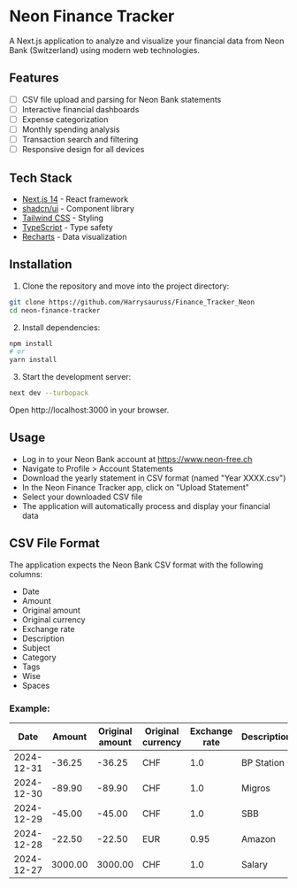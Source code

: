 # Neon Finance Tracker

A Next.js application to analyze and visualize your financial data from Neon Bank (Switzerland) using modern web technologies.

## Features

* [ ] CSV file upload and parsing for Neon Bank statements
* [ ] Interactive financial dashboards
* [ ] Expense categorization
* [ ] Monthly spending analysis
* [ ] Transaction search and filtering
* [ ] Responsive design for all devices

## Tech Stack

- [Next.js 14](https://nextjs.org/) - React framework
- [shadcn/ui](https://ui.shadcn.com/) - Component library
- [Tailwind CSS](https://tailwindcss.com/) - Styling
- [TypeScript](https://www.typescriptlang.org/) - Type safety
- [Recharts](https://recharts.org/) - Data visualization

## Installation

1. Clone the repository and move into the project directory:
```bash
git clone https://github.com/Harrysauruss/Finance_Tracker_Neon
cd neon-finance-tracker
```

2. Install dependencies:
```bash
npm install
# or
yarn install
```

3. Start the development server:
```bash
next dev --turbopack
```
Open http://localhost:3000 in your browser.

## Usage

- Log in to your Neon Bank account at https://www.neon-free.ch
- Navigate to Profile > Account Statements
- Download the yearly statement in CSV format (named "Year XXXX.csv")
- In the Neon Finance Tracker app, click on "Upload Statement"
- Select your downloaded CSV file
- The application will automatically process and display your financial data

## CSV File Format
The application expects the Neon Bank CSV format with the following columns:

- Date
- Amount
- Original amount	
- Original currency	
- Exchange rate	
- Description	
- Subject	
- Category	
- Tags	
- Wise	
- Spaces

### Example:
| Date       | Amount | Original amount | Original currency | Exchange rate | Description | Subject | Category  | Tags | Wise | Spaces |
|------------|--------|-----------------|------------------|---------------|-------------|---------|-----------|------|------|---------|
| 2024-12-31 | -36.25 | -36.25         | CHF              | 1.0          | BP Station  | Gas     | transport | no   | no   | General |
| 2024-12-30 | -89.90 | -89.90         | CHF              | 1.0          | Migros      | Food    | groceries | no   | no   | General |
| 2024-12-29 | -45.00 | -45.00         | CHF              | 1.0          | SBB         | Train   | transport | no   | no   | General |
| 2024-12-28 | -22.50 | -22.50         | EUR              | 0.95         | Amazon      | Books   | shopping  | no   | no   | General |
| 2024-12-27 | 3000.00| 3000.00        | CHF              | 1.0          | Salary      | Income  | salary    | no   | no   | General |


